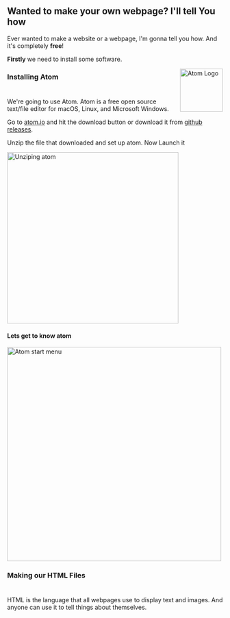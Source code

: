 ## Wanted to make your own webpage? I'll tell You how
Ever wanted to make a website or a webpage, I'm gonna tell you how. And it's completely **free**!

**Firstly** we need to install some software. 

<img align="right" width="100" alt="Atom Logo" src="https://user-images.githubusercontent.com/65277548/125181862-51a39900-e24c-11eb-9822-92173ef9b37c.png">

### Installing Atom
#

We're going to use Atom. Atom is a free open source text/file editor for macOS, Linux, and Microsoft Windows.

Go to [atom.io](https://atom.io/) and hit the download button or download it from [github releases](https://github.com/atom/atom/releases/tag/v1.57.0).

Unzip the file that downloaded and set up atom. Now Launch it

<img align="center" width="400" alt="Unziping atom" src="https://user-images.githubusercontent.com/65277548/125181957-25d4e300-e24d-11eb-95c3-94947a401bf7.png">

#### Lets get to know atom

<img align="center" width="500" alt="Atom start menu" src="https://user-images.githubusercontent.com/65277548/125182038-d80caa80-e24d-11eb-96f1-e559cbb9943e.png">

### Making our HTML Files
#
HTML is the language that all webpages use to display text and images. And anyone can use it to tell things about themselves.
